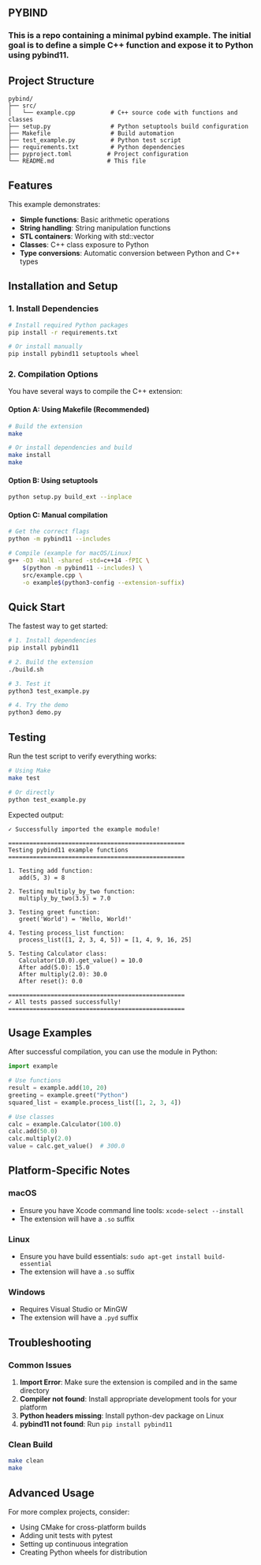 ## PYBIND

### This is a repo containing a minimal pybind example. The initial goal is to define a simple C++ function and expose it to Python using pybind11.

## Project Structure

```
pybind/
├── src/
│   └── example.cpp          # C++ source code with functions and classes
├── setup.py                 # Python setuptools build configuration
├── Makefile                 # Build automation
├── test_example.py          # Python test script
├── requirements.txt         # Python dependencies
├── pyproject.toml          # Project configuration
└── README.md               # This file
```

## Features

This example demonstrates:
- **Simple functions**: Basic arithmetic operations
- **String handling**: String manipulation functions
- **STL containers**: Working with std::vector
- **Classes**: C++ class exposure to Python
- **Type conversions**: Automatic conversion between Python and C++ types

## Installation and Setup

### 1. Install Dependencies

```bash
# Install required Python packages
pip install -r requirements.txt

# Or install manually
pip install pybind11 setuptools wheel
```

### 2. Compilation Options

You have several ways to compile the C++ extension:

#### Option A: Using Makefile (Recommended)
```bash
# Build the extension
make

# Or install dependencies and build
make install
make
```

#### Option B: Using setuptools
```bash
python setup.py build_ext --inplace
```

#### Option C: Manual compilation
```bash
# Get the correct flags
python -m pybind11 --includes

# Compile (example for macOS/Linux)
g++ -O3 -Wall -shared -std=c++14 -fPIC \
    $(python -m pybind11 --includes) \
    src/example.cpp \
    -o example$(python3-config --extension-suffix)
```

## Quick Start

The fastest way to get started:

```bash
# 1. Install dependencies
pip install pybind11

# 2. Build the extension
./build.sh

# 3. Test it
python3 test_example.py

# 4. Try the demo
python3 demo.py
```

## Testing

Run the test script to verify everything works:

```bash
# Using Make
make test

# Or directly
python test_example.py
```

Expected output:
```
✓ Successfully imported the example module!

==================================================
Testing pybind11 example functions
==================================================

1. Testing add function:
   add(5, 3) = 8

2. Testing multiply_by_two function:
   multiply_by_two(3.5) = 7.0

3. Testing greet function:
   greet('World') = 'Hello, World!'

4. Testing process_list function:
   process_list([1, 2, 3, 4, 5]) = [1, 4, 9, 16, 25]

5. Testing Calculator class:
   Calculator(10.0).get_value() = 10.0
   After add(5.0): 15.0
   After multiply(2.0): 30.0
   After reset(): 0.0

==================================================
✓ All tests passed successfully!
==================================================
```

## Usage Examples

After successful compilation, you can use the module in Python:

```python
import example

# Use functions
result = example.add(10, 20)
greeting = example.greet("Python")
squared_list = example.process_list([1, 2, 3, 4])

# Use classes
calc = example.Calculator(100.0)
calc.add(50.0)
calc.multiply(2.0)
value = calc.get_value()  # 300.0
```

## Platform-Specific Notes

### macOS
- Ensure you have Xcode command line tools: `xcode-select --install`
- The extension will have a `.so` suffix

### Linux
- Ensure you have build essentials: `sudo apt-get install build-essential`
- The extension will have a `.so` suffix

### Windows
- Requires Visual Studio or MinGW
- The extension will have a `.pyd` suffix

## Troubleshooting

### Common Issues

1. **Import Error**: Make sure the extension is compiled and in the same directory
2. **Compiler not found**: Install appropriate development tools for your platform
3. **Python headers missing**: Install python-dev package on Linux
4. **pybind11 not found**: Run `pip install pybind11`

### Clean Build
```bash
make clean
make
```

## Advanced Usage

For more complex projects, consider:
- Using CMake for cross-platform builds
- Adding unit tests with pytest
- Setting up continuous integration
- Creating Python wheels for distribution